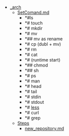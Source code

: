 - <a href = "E:\Node_projects\Node_Way\NBase\_Md\_Index\_Git\contaners\Use_this\_arch\cat._arch\dir._arch.md">_arch</a>
    - <a href = "E:\Node_projects\Node_Way\NBase\_Md\_Index\_Git\contaners\Use_this\_arch\SetComand.md">SetComand.md</a>
        - *#ls
        - *# touch
        - *# mkdir
        - *# mv
        - *## mv as rename
        - *# cp (dubl + mv)
        - *# rm 
        - *# cat
        - *# (runtime start)
        - *## chmod 
        - *## sh
        - *# ps
        - *# man 
        - *# head
        - *# tail 
        - *# stdin
        - *# stdout
        - *# [less](less/___setcomand.md)
        - *# curl
        - *# grep
    - <a href = "E:\Node_projects\Node_Way\NBase\_Md\_Index\_Git\contaners\Use_this\_arch\Steps\cat.Steps\dir.Steps.md">Steps</a>
        - <a href = "E:\Node_projects\Node_Way\NBase\_Md\_Index\_Git\contaners\Use_this\_arch\Steps\new_repository.md">new_repository.md</a>
    
